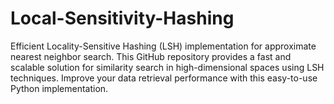 # Local-Sensitivity-Hashing
Efficient Locality-Sensitive Hashing (LSH) implementation for approximate nearest neighbor search. This GitHub repository provides a fast and scalable solution for similarity search in high-dimensional spaces using LSH techniques. Improve your data retrieval performance with this easy-to-use Python implementation.
